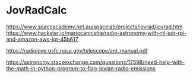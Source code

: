 # JovRadCalc

https://www.spaceacademy.net.au/spacelab/projects/jovrad/jovrad.htm
https://www.hackster.io/mariocannistra/radio-astronomy-with-rtl-sdr-rpi-and-amazon-aws-iot-45b617

https://radiojove.gsfc.nasa.gov/telescope/ant_manual.pdf

https://astronomy.stackexchange.com/questions/12598/need-help-with-the-math-in-python-program-to-flag-jovian-radio-emissions
